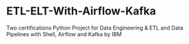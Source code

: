 # ETL-ELT-With-Airflow-Kafka
Two certifications Python Project for Data Engineering & ETL and Data Pipelines with Shell, Airflow and Kafka by IBM

